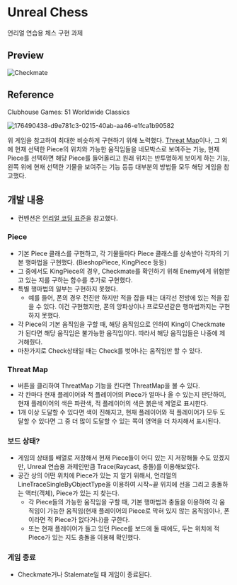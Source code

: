 # Unreal Chess

언리얼 연습용 체스 구현 과제


## Preview
![Checkmate](https://user-images.githubusercontent.com/46084498/145543787-e7f5249f-518a-404c-a16e-4c8e7057ffc3.gif)

## Reference
Clubhouse Games: 51 Worldwide Classics

![176490438-d9e781c3-0215-40ab-aa46-e1fca1b90582](https://user-images.githubusercontent.com/101321313/176491675-2b6a57f3-add4-4196-9ddd-4d1e63ad825a.png)

위 게임을 참고하여 최대한 비슷하게 구현하기 위해 노력했다. [Threat Map](#threat-map)이나, 그 외에 현재 선택한 Piece의 위치와 가능한 움직임들을 네모박스로 보여주는 기능, 현재 Piece를 선택하면 해당 Piece를 들어올리고 원래 위치는 반투명하게 보이게 하는 기능, 왼쪽 위에 현재 선택한 기물을 보여주는 기능 등등 대부분의 방법들 모두 해당 게임을 참고했다. 


## 개발 내용
- 컨벤션은 [언리얼 코딩 표준](https://docs.unrealengine.com/4.27/ko/ProductionPipelines/DevelopmentSetup/CodingStandard/)을 참고했다.
### Piece
- 기본 Piece 클래스를 구현하고, 각 기물들마다 Piece 클래스를 상속받아 각자의 기본 행마법을 구현했다. (BieshopPiece, KingPiece 등등)
- 그 중에서도 KingPiece의 경우, Checkmate를 확인하기 위해 Enemy에게 위협받고 있는 지를 구하는 함수를 추가로 구현했다.
- 특별 행마법의 일부는 구현하지 못했다.
  - 예를 들어, 폰의 경우 전진만 하지만 적을 잡을 때는 대각선 전방에 있는 적을 잡을 수 있다. 이건 구현했지만, 폰의 앙파상이나 프로모션같은 행마법까지는 구현하지 못했다.
- 각 Piece의 기본 움직임을 구할 때, 해당 움직임으로 인하여 King이 Checkmate가 된다면 해당 움직임은 불가능한 움직임이다. 따라서 해당 움직임들은 나중에 제거해줬다.
- 마찬가지로 Check상태일 때는 Check를 벗어나는 움직임만 할 수 있다.

### Threat Map
- 버튼을 클리하여 ThreatMap 기능을 킨다면 ThreatMap을 볼 수 있다.
- 각 칸마다 현재 플레이어와 적 플레이어의 Piece가 얼마나 올 수 있는지 판단하여, 현재 플레이어의 색은 파란색, 적 플레이어의 색은 붉은색 계열로 표시한다.
- 1개 이상 도달할 수 있다면 색이 진해지고, 현재 플레이어와 적 플레이어가 모두 도달할 수 있다면 그 중 더 많이 도달할 수 있는 쪽이 영역을 더 차지해서 표시된다.

### 보드 상태?
- 게임의 상태를 배열로 저장해서 현재 Piece들이 어디 있는 지 저장해둘 수도 있겠지만, Unreal 연습용 과제인만큼 Trace(Raycast, 충돌)를 이용해보았다.
- 공간 상의 어떤 위치에 Piece가 있는 지 알기 위해서, 언리얼의 LineTraceSingleByObjectType을 이용하여 시작~끝 위치에 선을 그리고 충돌하는 액터(객체), Piece가 있는 지 찾는다.
  - 각 Piece들의 가능한 움직임을 구할 때, 기본 행마법과 충돌을 이용하여 각 움직임이 가능한 움직임(현재 플레이어의 Piece로 막혀 있지 않는 움직임이나, 폰이라면 적 Piece가 없다거나)을 구한다.
  - 또는 현재 플레이어가 들고 있던 Piece를 보드에 둘 때에도, 두는 위치에 적 Piece가 있는 지도 충돌을 이용해 확인했다.

### 게임 종료
- Checkmate거나 Stalemate일 때 게임이 종료된다.



